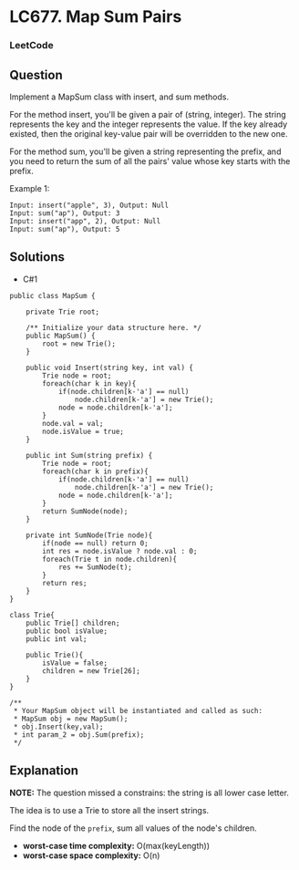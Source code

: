 # LC677. Map Sum Pairs

### LeetCode

## Question

Implement a MapSum class with insert, and sum methods.

For the method insert, you'll be given a pair of (string, integer). The string represents the key and the integer represents the value. If the key already existed, then the original key-value pair will be overridden to the new one.

For the method sum, you'll be given a string representing the prefix, and you need to return the sum of all the pairs' value whose key starts with the prefix.

Example 1:

```
Input: insert("apple", 3), Output: Null
Input: sum("ap"), Output: 3
Input: insert("app", 2), Output: Null
Input: sum("ap"), Output: 5
```

## Solutions

* C#1
```
public class MapSum {

    private Trie root;
    
    /** Initialize your data structure here. */
    public MapSum() {
        root = new Trie();
    }
    
    public void Insert(string key, int val) {
        Trie node = root;
        foreach(char k in key){
            if(node.children[k-'a'] == null)
                node.children[k-'a'] = new Trie();
            node = node.children[k-'a'];
        }
        node.val = val;
        node.isValue = true;
    }
    
    public int Sum(string prefix) {
        Trie node = root;
        foreach(char k in prefix){
            if(node.children[k-'a'] == null)
                node.children[k-'a'] = new Trie();
            node = node.children[k-'a'];
        }
        return SumNode(node);
    }
    
    private int SumNode(Trie node){
        if(node == null) return 0;
        int res = node.isValue ? node.val : 0;
        foreach(Trie t in node.children){
            res += SumNode(t);
        }
        return res;
    }
}

class Trie{
    public Trie[] children;
    public bool isValue;
    public int val;
    
    public Trie(){
        isValue = false;
        children = new Trie[26];
    }
}

/**
 * Your MapSum object will be instantiated and called as such:
 * MapSum obj = new MapSum();
 * obj.Insert(key,val);
 * int param_2 = obj.Sum(prefix);
 */
```

## Explanation

**NOTE:** The question missed a constrains: the string is all lower case letter.

The idea is to use a Trie to store all the insert strings.

Find the node of the `prefix`, sum all values of the node's children.

* **worst-case time complexity:** O(max(keyLength))
* **worst-case space complexity:** O(n)
